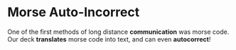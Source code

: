 # Morse Auto-Incorrect

One of the first methods of long distance **communication** was morse code. Our deck **translates** morse code into text, and can even **autocorrect**!

